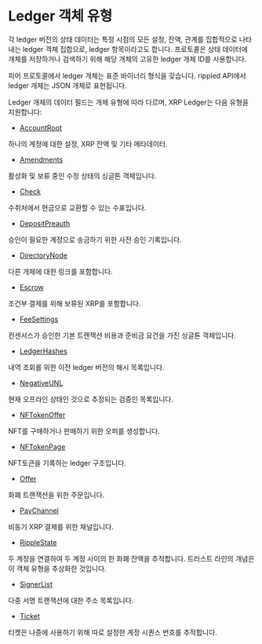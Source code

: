 # Ledger 객체 유형

각 ledger 버전의 상태 데이터는 특정 시점의 모든 설정, 잔액, 관계를 집합적으로 나타내는 ledger 객체 집합으로, ledger 항목이라고도 합니다. 프로토콜은 상태 데이터에 개체를 저장하거나 검색하기 위해 해당 개체의 고유한 ledger 개체 ID를 사용합니다.

피어 프로토콜에서 ledger 개체는 표준 바이너리 형식을 갖습니다. rippled API에서 ledger 개체는 JSON 개체로 표현됩니다.

Ledger 개체의 데이터 필드는 개체 유형에 따라 다르며, XRP Ledger는 다음 유형을 지원합니다:

* [AccountRoot](https://xrpl.org/accountroot.html)

하나의 계정에 대한 설정, XRP 잔액 및 기타 메타데이터.

* [Amendments](https://xrpl.org/amendments-object.html)

활성화 및 보류 중인 수정 상태의 싱글톤 객체입니다.

* [Check](https://xrpl.org/check.html)

수취처에서 현금으로 교환할 수 있는 수표입니다.

* [DepositPreauth](https://xrpl.org/depositpreauth-object.html)

승인이 필요한 계정으로 송금하기 위한 사전 승인 기록입니다.

* [DirectoryNode](https://xrpl.org/directorynode.html)

다른 개체에 대한 링크를 포함합니다.

* [Escrow](https://xrpl.org/escrow-object.html)

조건부 결제를 위해 보류된 XRP를 포함합니다.

* [FeeSettings](https://xrpl.org/feesettings.html)

컨센서스가 승인한 기본 트랜잭션 비용과 준비금 요건을 가진 싱글톤 객체입니다.

* [LedgerHashes](https://xrpl.org/ledgerhashes.html)

내역 조회를 위한 이전 ledger 버전의 해시 목록입니다.

* [NegativeUNL](https://xrpl.org/negativeunl.html)

현재 오프라인 상태인 것으로 추정되는 검증인 목록입니다.

* [NFTokenOffer](https://xrpl.org/nftokenoffer.html)

NFT를 구매하거나 판매하기 위한 오퍼를 생성합니다.

* [NFTokenPage](https://xrpl.org/nftokenpage.html)

NFT토큰을 기록하는 ledger 구조입니다.

* [Offer](https://xrpl.org/offer.html)

화폐 트랜잭션을 위한 주문입니다.

* [PayChannel](https://xrpl.org/paychannel.html)

비동기 XRP 결제를 위한 채널입니다.

* [RippleState](https://xrpl.org/ripplestate.html)

두 계정을 연결하여 두 계정 사이의 한 화폐 잔액을 추적합니다. 트러스트 라인의 개념은 이 객체 유형을 추상화한 것입니다.

* [SignerList](https://xrpl.org/signerlist.html)

다중 서명 트랜잭션에 대한 주소 목록입니다.

* [Ticket](https://xrpl.org/ticket.html)

티켓은 나중에 사용하기 위해 따로 설정한 계정 시퀀스 번호를 추적합니다.
